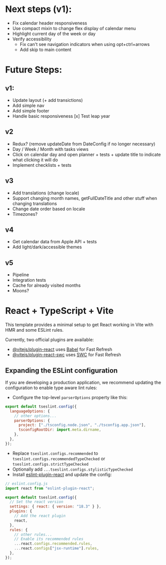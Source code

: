# Next steps (v1):

- Fix calendar header responsiveness
- Use compact mixin to change flex display of calendar menu
- Highlight current day of the week or day
- Verify accessibility
  - Fix can't see navigation indicators when using opt+ctrl+arrows
  - Add skip to main content

# Future Steps:

## v1:

- Update layout (+ add transictions)
- Add simple nav
- Add simple footer
- Handle basic responsiveness
  [x] Test leap year

## v2

- Redux? (remove updateDate from DateConfig if no longer necessary)
- Day / Week / Month with tasks views
- Click on calendar day and open planner + tests + update title to indicate what clicking it will do
- Implement checklists + tests

## v3

- Add translations (change locale)
- Support changing month names, getFullDateTitle and other stuff when changing translations
- Change date order based on locale
- Timezones?

## v4

- Get calendar data from Apple API + tests
- Add light/dark/accessible themes

## v5

- Pipeline
- Integration tests
- Cache for already visited months
- Moons?

# React + TypeScript + Vite

This template provides a minimal setup to get React working in Vite with HMR and some ESLint rules.

Currently, two official plugins are available:

- [@vitejs/plugin-react](https://github.com/vitejs/vite-plugin-react/blob/main/packages/plugin-react/README.md) uses [Babel](https://babeljs.io/) for Fast Refresh
- [@vitejs/plugin-react-swc](https://github.com/vitejs/vite-plugin-react-swc) uses [SWC](https://swc.rs/) for Fast Refresh

## Expanding the ESLint configuration

If you are developing a production application, we recommend updating the configuration to enable type aware lint rules:

- Configure the top-level `parserOptions` property like this:

```js
export default tseslint.config({
  languageOptions: {
    // other options...
    parserOptions: {
      project: ["./tsconfig.node.json", "./tsconfig.app.json"],
      tsconfigRootDir: import.meta.dirname,
    },
  },
});
```

- Replace `tseslint.configs.recommended` to `tseslint.configs.recommendedTypeChecked` or `tseslint.configs.strictTypeChecked`
- Optionally add `...tseslint.configs.stylisticTypeChecked`
- Install [eslint-plugin-react](https://github.com/jsx-eslint/eslint-plugin-react) and update the config:

```js
// eslint.config.js
import react from "eslint-plugin-react";

export default tseslint.config({
  // Set the react version
  settings: { react: { version: "18.3" } },
  plugins: {
    // Add the react plugin
    react,
  },
  rules: {
    // other rules...
    // Enable its recommended rules
    ...react.configs.recommended.rules,
    ...react.configs["jsx-runtime"].rules,
  },
});
```
